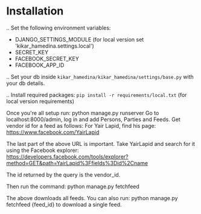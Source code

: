 Installation
==============

.. Set the following environment variables:

- DJANGO_SETTINGS_MODULE (for local version set 'kikar_hamedina.settings.local')
- SECRET_KEY
- FACEBOOK_SECRET_KEY
- FACEBOOK_APP_ID

.. Set your db inside ``kikar_hamedina/kikar_hamedina/settings/base.py`` with your db details.

.. Install required packages: ``pip install -r requirements/local.txt`` (for local version requirements)


Once you're all setup run:
python manage.py runserver
Go to localhost:8000/admin, log in and add Persons, Parties and Feeds.
Get vendor id for a feed as follows:
For Yair Lapid, find his page:
https://www.facebook.com/YairLapid

The last part of the above URL is important. Take YairLapid and search for it using the Facebook explorer:
https://developers.facebook.com/tools/explorer?method=GET&path=YairLapid%3Ffields%3Did%2Cname

The id returned by the query is the vendor_id.

Then run the command:
python manage.py fetchfeed

The above downloads all feeds. You can also run:
python manage.py fetchfeed {feed_id}
to download a single feed.
